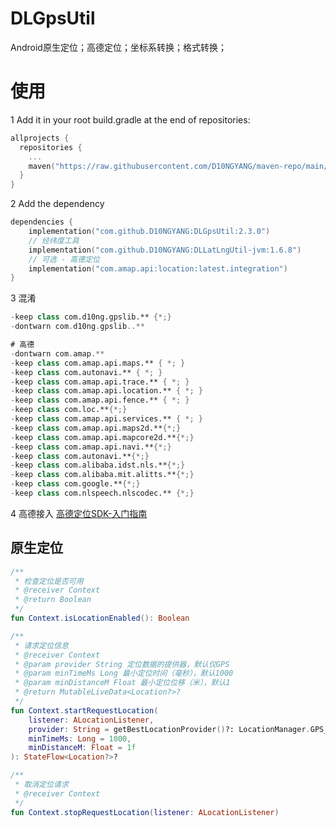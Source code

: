 # DLGpsUtil
Android原生定位；高德定位；坐标系转换；格式转换；

# 使用
1 Add it in your root build.gradle at the end of repositories:
```kotlin
allprojects {
  repositories {
    ...
    maven("https://raw.githubusercontent.com/D10NGYANG/maven-repo/main/repository")
  }
}
```

2 Add the dependency
```kotlin
dependencies {
    implementation("com.github.D10NGYANG:DLGpsUtil:2.3.0")
    // 经纬度工具
    implementation("com.github.D10NGYANG:DLLatLngUtil-jvm:1.6.8")
    // 可选 - 高德定位
    implementation("com.amap.api:location:latest.integration")
}
```
3 混淆
```kotlin
-keep class com.d10ng.gpslib.** {*;}
-dontwarn com.d10ng.gpslib..**

# 高德
-dontwarn com.amap.**
-keep class com.amap.api.maps.** { *; }
-keep class com.autonavi.** { *; }
-keep class com.amap.api.trace.** { *; }
-keep class com.amap.api.location.** { *; }
-keep class com.amap.api.fence.** { *; }
-keep class com.loc.**{*;}
-keep class com.amap.api.services.** { *; }
-keep class com.amap.api.maps2d.**{*;}
-keep class com.amap.api.mapcore2d.**{*;}
-keep class com.amap.api.navi.**{*;}
-keep class com.autonavi.**{*;}
-keep class com.alibaba.idst.nls.**{*;}
-keep class com.alibaba.mit.alitts.**{*;}
-keep class com.google.**{*;}
-keep class com.nlspeech.nlscodec.** {*;}
```

4 高德接入
[高德定位SDK-入门指南](https://lbs.amap.com/api/android-location-sdk/gettingstarted)

## 原生定位
```kotlin
/**
 * 检查定位是否可用
 * @receiver Context
 * @return Boolean
 */
fun Context.isLocationEnabled(): Boolean
```
```kotlin
/**
 * 请求定位信息
 * @receiver Context
 * @param provider String 定位数据的提供器，默认仅GPS
 * @param minTimeMs Long 最小定位时间（毫秒），默认1000
 * @param minDistanceM Float 最小定位位移（米），默认1
 * @return MutableLiveData<Location?>?
 */
fun Context.startRequestLocation(
    listener: ALocationListener,
    provider: String = getBestLocationProvider()?: LocationManager.GPS_PROVIDER,
    minTimeMs: Long = 1000,
    minDistanceM: Float = 1f
): StateFlow<Location?>?
```
```kotlin
/**
 * 取消定位请求
 * @receiver Context
 */
fun Context.stopRequestLocation(listener: ALocationListener)
```
